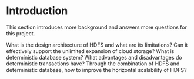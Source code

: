 # Introduction

This section introduces more background and answers more questions for this project.

What is the design architecture of HDFS and what are its limitations? Can it effectively support the unlimited expansion of cloud storage? What is deterministic database system? What advantages and disadvantages do deterministic transactions have? Through the combination of HDFS and deterministic database, how to improve the horizontal scalability of HDFS?

